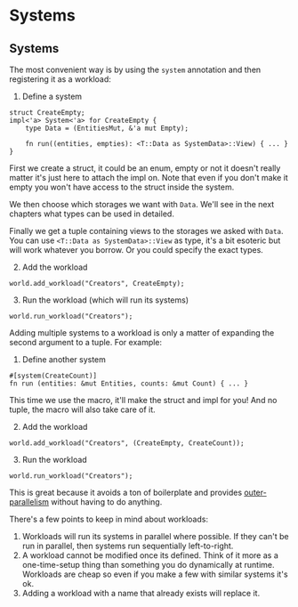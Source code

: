 # Systems

## Systems

The most convenient way is by using the `system` annotation and then registering it as a workload:

1. Define a system
```rust, noplaypen
struct CreateEmpty;
impl<'a> System<'a> for CreateEmpty {
    type Data = (EntitiesMut, &'a mut Empty);
    
    fn run((entities, empties): <T::Data as SystemData>::View) { ... }
}
```

First we create a struct, it could be an enum, empty or not it doesn't really matter it's just here to attach the impl on. Note that even if you don't make it empty you won't have access to the struct inside the system.

We then choose which storages we want with `Data`. We'll see in the next chapters what types can be used in detailed.

Finally we get a tuple containing views to the storages we asked with `Data`. You can use `<T::Data as SystemData>::View` as type, it's a bit esoteric but will work whatever you borrow. Or you could specify the exact types.

2. Add the workload
```rust, noplaypen
world.add_workload("Creators", CreateEmpty);
```

3. Run the workload (which will run its systems)
```rust, noplaypen
world.run_workload("Creators");
```

Adding multiple systems to a workload is only a matter of expanding the second argument to a tuple. For example: 

1. Define another system
```rust, noplaypen
#[system(CreateCount)]
fn run (entities: &mut Entities, counts: &mut Count) { ... }
```

This time we use the macro, it'll make the struct and impl for you! And no tuple, the macro will also take care of it.

2. Add the workload
```rust, noplaypen
world.add_workload("Creators", (CreateEmpty, CreateCount));
```

3. Run the workload
```rust, noplaypen
world.run_workload("Creators");
```

This is great because it avoids a ton of boilerplate and provides [outer-parallelism](../going-further/parallelism.md) without having to do anything.

There's a few points to keep in mind about workloads:
1. Workloads will run its systems in parallel where possible. If they can't be run in parallel, then systems run sequentially left-to-right.
2. A workload cannot be modified once its defined. Think of it more as a one-time-setup thing than something you do dynamically at runtime. Workloads are cheap so even if you make a few with similar systems it's ok.
3. Adding a workload with a name that already exists will replace it.
